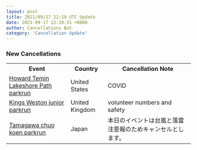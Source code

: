 ```yaml
---
layout: post
title: 2021/09/17 22:19 UTC Update
date: 2021-09-17 22:19:51 +0000
author: Cancellations Bot
category: 'Cancellation Update'
---
```


<h3>New Cancellations</h3>
<div class='hscrollable'>
<table style='width: 100%'>
    <tr>
        <th>Event</th>
        <th>Country</th>
        <th>Cancellation Note</th>
    </tr>
    <tr>
        <td><a href="https://www.parkrun.us/howardteminlakeshorepath">Howard Temin Lakeshore Path parkrun</a></td>
        <td>United States</td>
        <td>COVID</td>
    </tr>
    <tr>
        <td><a href="https://www.parkrun.org.uk/kingsweston-juniors">Kings Weston junior parkrun</a></td>
        <td>United Kingdom</td>
        <td>volunteer numbers and safety</td>
    </tr>
    <tr>
        <td><a href="https://www.parkrun.jp/tamagawachuokoen">Tamagawa chuo koen parkrun</a></td>
        <td>Japan</td>
        <td>本日のイベントは台風と落雷注意報のためキャンセルとします。</td>
    </tr>
</table>
</div>
